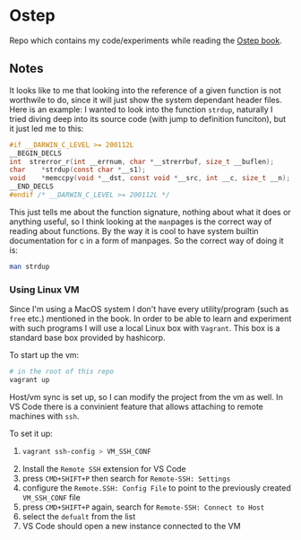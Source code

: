 # Ostep

Repo which contains my code/experiments while reading the [Ostep book](https://pages.cs.wisc.edu/~remzi/OSTEP/).

## Notes

It looks like to me that looking into the reference of a given function is not worthwile to do, since it will just show the system dependant header files.
Here is an example:
I wanted to look into the function `strdup`, naturally I tried diving deep into its source code (with jump to definition funciton), but it just led me to this:

```c
#if __DARWIN_C_LEVEL >= 200112L
__BEGIN_DECLS
int	 strerror_r(int __errnum, char *__strerrbuf, size_t __buflen);
char	*strdup(const char *__s1);
void	*memccpy(void *__dst, const void *__src, int __c, size_t __n);
__END_DECLS
#endif /* __DARWIN_C_LEVEL >= 200112L */
```

This just tells me about the function signature, nothing about what it does or anything useful, so I think looking at the `man`pages is the correct way of reading about functions. By the way it is cool to have system builtin documentation for c in a form of manpages.
So the correct way of doing it is:

```sh
man strdup
```

### Using Linux VM

Since I'm using a MacOS system I don't have every utility/program (such as `free` etc.) mentioned in the book.
In order to be able to learn and experiment with such programs I will use a local Linux box with `Vagrant`. This box is a standard base box provided by hashicorp.

To start up the vm:

```sh
# in the root of this repo
vagrant up
```

Host/vm sync is set up, so I can modify the project from the vm as well. In VS Code there is a convinient feature that allows attaching to remote machines with `ssh`.

To set it up:

1. ```sh
   vagrant ssh-config > VM_SSH_CONF
   ```
2. Install the `Remote SSH` extension for VS Code
3. press `CMD+SHIFT+P` then search for `Remote-SSH: Settings`
4. configure the `Remote.SSH: Config File` to point to the previously created `VM_SSH_CONF` file
5. press `CMD+SHIFT+P` again, search for `Remote-SSH: Connect to Host`
6. select the `defualt` from the list
7. VS Code should open a new instance connected to the VM

